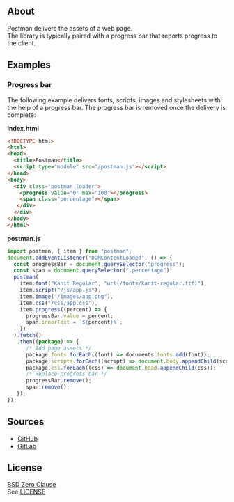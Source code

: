 ## About

Postman delivers the assets of a web page. <br>
The library is typically paired with a progress
bar that reports progress to the client.

## Examples

### Progress bar

The following example delivers fonts, scripts, images
and stylesheets with the help of a progress bar. The
progress bar is removed once the delivery is complete:

**index.html**

```html
<!DOCTYPE html>
<html>
<head>
  <title>Postman</title>
  <script type="module" src="/postman.js"></script>
</head>
<body>
  <div class="postman loader">
    <progress value="0" max="100"></progress>
    <span class="percentage"></span>
   </div>
  </div>
</body>
</html>
```

**postman.js**

```typescript
import postman, { item } from "postman";
document.addEventListener("DOMContentLoaded", () => {
  const progressBar = document.querySelector("progress");
  const span = document.querySelector(".percentage");
  postman(
    item.font("Kanit Regular", "url(/fonts/kanit-regular.ttf)"),
    item.script("/js/app.js"),
    item.image("/images/app.png"),
    item.css("/css/app.css"),
    item.progress((percent) => {
      progressBar.value = percent;
      span.innerText = `${percent}%`;
    })
  ).fetch()
   .then((package) => {
      /* Add page assets */
      package.fonts.forEach((font) => documents.fonts.add(font));
      package.scripts.forEach((script) => document.body.appendChild(script));
      package.css.forEach((css) => document.head.appendChild(css));
      /* Replace progress bar */
      progressBar.remove();
      span.remove();
   });
});
```

## Sources

* [GitHub](https://github.com/0x1eef/postman)
* [GitLab](https://gitlab.com/0x1eef/postman)

## License

[BSD Zero Clause](https://choosealicense.com/licenses/0bsd/)
<br>
See [LICENSE](./LICENSE)

